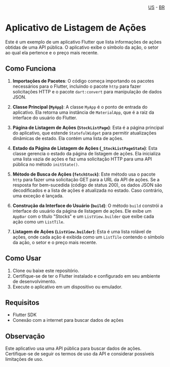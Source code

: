 <p align="right">
  <a href="README.md">US</a> - <a href="README.pt.md">BR</a>
</p>

# Aplicativo de Listagem de Ações

Este é um exemplo de um aplicativo Flutter que lista informações de ações obtidas de uma API pública. O aplicativo exibe o símbolo da ação, o setor ao qual ela pertence e o preço mais recente.

## Como Funciona

1. **Importações de Pacotes**: O código começa importando os pacotes necessários para o Flutter, incluindo o pacote `http` para fazer solicitações HTTP e o pacote `dart:convert` para manipulação de dados JSON.

2. **Classe Principal (`MyApp`)**: A classe `MyApp` é o ponto de entrada do aplicativo. Ela retorna uma instância de `MaterialApp`, que é a raiz da interface do usuário do Flutter.

3. **Página de Listagem de Ações (`StockListPage`)**: Esta é a página principal do aplicativo, que estende `StatefulWidget` para permitir atualizações dinâmicas de estado. Ela contém uma lista de ações.

4. **Estado da Página de Listagem de Ações (`_StockListPageState`)**: Esta classe gerencia o estado da página de listagem de ações. Ela inicializa uma lista vazia de ações e faz uma solicitação HTTP para uma API pública no método `initState()`.

5. **Método de Busca de Ações (`fetchStock`)**: Este método usa o pacote `http` para fazer uma solicitação GET para a URL da API de ações. Se a resposta for bem-sucedida (código de status 200), os dados JSON são decodificados e a lista de ações é atualizada no estado. Caso contrário, uma exceção é lançada.

6. **Construção da Interface do Usuário (`build`)**: O método `build` constrói a interface do usuário da página de listagem de ações. Ele exibe um `AppBar` com o título "Stocks" e um `ListView.builder` que exibe cada ação como um `ListTile`.

7. **Listagem de Ações (`ListView.builder`)**: Esta é uma lista rolável de ações, onde cada ação é exibida como um `ListTile` contendo o símbolo da ação, o setor e o preço mais recente.

## Como Usar

1. Clone ou baixe este repositório.
2. Certifique-se de ter o Flutter instalado e configurado em seu ambiente de desenvolvimento.
3. Execute o aplicativo em um dispositivo ou emulador.

## Requisitos

- Flutter SDK
- Conexão com a internet para buscar dados de ações

## Observação

Este aplicativo usa uma API pública para buscar dados de ações. Certifique-se de seguir os termos de uso da API e considerar possíveis limitações de uso.
